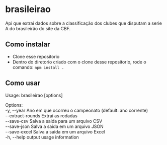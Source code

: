 # brasileirao
Api que extrai dados sobre a classificação dos clubes que disputam a serie A do brasileirão do site da CBF.

## Como instalar
- Clone esse repositorio
- Dentro do diretorio criado com o clone desse repositorio, rode o comando: `npm install .`

## Como usar

Usage: brasileirao [options]  

Options:  
  -y, --year <int>  Ano em que ocorreu o campeonato (default: ano corrente)  
  --extract-rounds  Extrai as rodadas  
  --save-csv        Salva a saida para um arquivo CSV  
  --save-json       Salva a saida em um arquivo JSON  
  --save-excel      Salva a saida em um arquivo Excel  
  -h, --help        output usage information  
